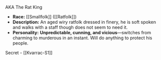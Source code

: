 AKA The Rat King

- **Race:** [[Smallfolk]] ([[Ratfolk]])
- **Description:** An aged wiry ratfolk dressed in finery, he is soft spoken and walks with a staff though does not seem to need it.
- **Personality:** **Unpredictable, cunning, and vicious**—switches from charming to murderous in an instant. Will do anything to protect his people.

Secret - [[Kvarrac-S1]]
